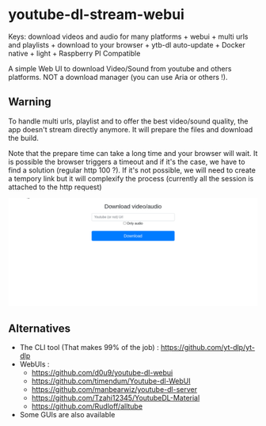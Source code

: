 # youtube-dl-stream-webui

Keys: download videos and audio for many platforms + webui + multi urls and playlists + download to your browser + ytb-dl auto-update + Docker native + light + Raspberry PI Compatible

A simple Web UI to download Video/Sound from youtube and others platforms. NOT a download manager (you can use Aria or others !).

## Warning

To handle multi urls, playlist and to offer the best video/sound quality, the app doesn't stream directly anymore. It will prepare the files and download the build.

Note that the prepare time can take a long time and your browser will wait. It is possible the browser triggers a timeout and if it's the case, we have to find a solution (regular http 100 ?). If it's not possible, we will need to create a tempory link but it will complexify the process (currently all the session is attached to the http request)

![DEMO](demo.gif)

## Alternatives

- The CLI tool (That makes 99% of the job) : https://github.com/yt-dlp/yt-dlp
- WebUIs :
  - https://github.com/d0u9/youtube-dl-webui
  - https://github.com/timendum/Youtube-dl-WebUI
  - https://github.com/manbearwiz/youtube-dl-server
  - https://github.com/Tzahi12345/YoutubeDL-Material
  - https://github.com/Rudloff/alltube
- Some GUIs are also available
